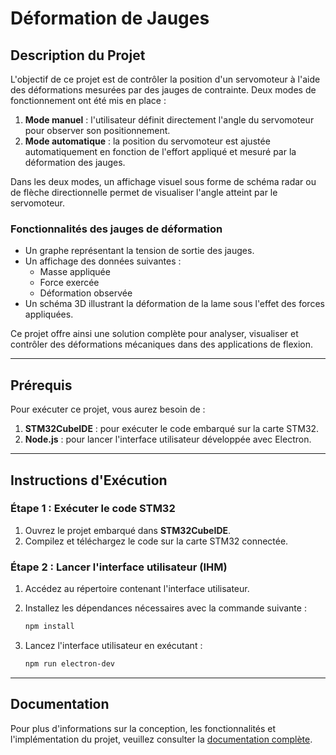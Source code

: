 # Déformation de Jauges

## Description du Projet

L'objectif de ce projet est de contrôler la position d'un servomoteur à l'aide des déformations mesurées par des jauges de contrainte. Deux modes de fonctionnement ont été mis en place :

1. **Mode manuel** : l'utilisateur définit directement l'angle du servomoteur pour observer son positionnement.
2. **Mode automatique** : la position du servomoteur est ajustée automatiquement en fonction de l'effort appliqué et mesuré par la déformation des jauges.

Dans les deux modes, un affichage visuel sous forme de schéma radar ou de flèche directionnelle permet de visualiser l'angle atteint par le servomoteur.

### Fonctionnalités des jauges de déformation

- Un graphe représentant la tension de sortie des jauges.
- Un affichage des données suivantes :
  - Masse appliquée
  - Force exercée
  - Déformation observée
- Un schéma 3D illustrant la déformation de la lame sous l'effet des forces appliquées.

Ce projet offre ainsi une solution complète pour analyser, visualiser et contrôler des déformations mécaniques dans des applications de flexion.

---

## Prérequis

Pour exécuter ce projet, vous aurez besoin de :

1. **STM32CubeIDE** : pour exécuter le code embarqué sur la carte STM32.
2. **Node.js** : pour lancer l'interface utilisateur développée avec Electron.

---

## Instructions d'Exécution

### Étape 1 : Exécuter le code STM32

1. Ouvrez le projet embarqué dans **STM32CubeIDE**.
2. Compilez et téléchargez le code sur la carte STM32 connectée.

### Étape 2 : Lancer l'interface utilisateur (IHM)

1. Accédez au répertoire contenant l'interface utilisateur.
2. Installez les dépendances nécessaires avec la commande suivante :

   ```bash
   npm install
3. Lancez l'interface utilisateur en exécutant :

   ```bash
   npm run electron-dev
   
---

## Documentation

Pour plus d'informations sur la conception, les fonctionnalités et l'implémentation du projet, veuillez consulter la [documentation complète](https://doc-proj.onrender.com/).


